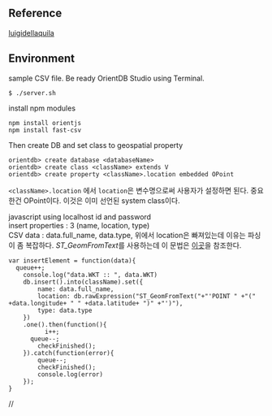 ## Reference
[luigidellaquila](https://github.com/mothcar/wkt-to-orient)  

## Environment
sample CSV file.
Be ready OrientDB Studio using Terminal.
```
$ ./server.sh
```
install npm modules
```
npm install orientjs
npm install fast-csv
```

Then create DB and set class to geospatial property
```
orientdb> create database <databaseName>
orientdb> create class <className> extends V
orientdb> create property <className>.location embedded OPoint
```
`<className>.location` 에서 `location`은 변수명으로써 사용자가 설정하면 된다. 중요한건 OPoint이다. 이것은 이미 선언된 system class이다.

javascript using localhost id and password  
insert properties : 3 (name, location, type)  
CSV data : data.full_name, data.type, 
위에서 location은 빠져있는데 이유는 파싱이 좀 복잡하다. *ST_GeomFromText*를 사용하는데 이 문법은 [이곳](http://www.postgis.org/docs/ST_GeomFromText.html)을 참조한다.  
```
var insertElement = function(data){
  queue++;
	console.log("data.WKT :: ", data.WKT)
	db.insert().into(className).set({
		name: data.full_name,
		location: db.rawExpression("ST_GeomFromText("+"'POINT " +"("  +data.longitude+ " " +data.latitude+ ")" +"')"),
		type: data.type
	})
	.one().then(function(){
		  i++;
      queue--;
	    checkFinished();
    }).catch(function(error){
	    queue--;
    	checkFinished();
    	console.log(error)
    });
}
```





//
